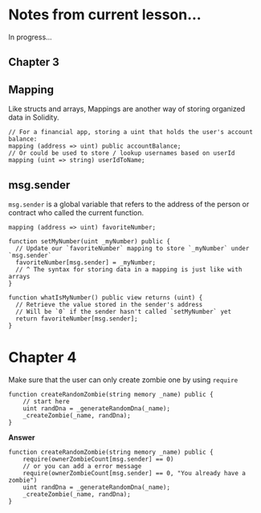 # Notes from current lesson...

In progress...

## Chapter 3

## Mapping

Like structs and arrays, Mappings are another way of storing organized data in Solidity.

```solidity
// For a financial app, storing a uint that holds the user's account balance:
mapping (address => uint) public accountBalance;
// Or could be used to store / lookup usernames based on userId
mapping (uint => string) userIdToName;
```

## msg.sender

`msg.sender` is a global variable that refers to the address of the person or contract who called the current function.

```solidity
mapping (address => uint) favoriteNumber;

function setMyNumber(uint _myNumber) public {
  // Update our `favoriteNumber` mapping to store `_myNumber` under `msg.sender`
  favoriteNumber[msg.sender] = _myNumber;
  // ^ The syntax for storing data in a mapping is just like with arrays
}

function whatIsMyNumber() public view returns (uint) {
  // Retrieve the value stored in the sender's address
  // Will be `0` if the sender hasn't called `setMyNumber` yet
  return favoriteNumber[msg.sender];
}
```

# Chapter 4

Make sure that the user can only create zombie one by using `require`

```solidity
function createRandomZombie(string memory _name) public {
    // start here
    uint randDna = _generateRandomDna(_name);
    _createZombie(_name, randDna);
}
```

**Answer**

```solidity
function createRandomZombie(string memory _name) public {
    require(ownerZombieCount[msg.sender] == 0)
    // or you can add a error message
    require(ownerZombieCount[msg.sender] == 0, "You already have a zombie")
    uint randDna = _generateRandomDna(_name);
    _createZombie(_name, randDna);
}
```
